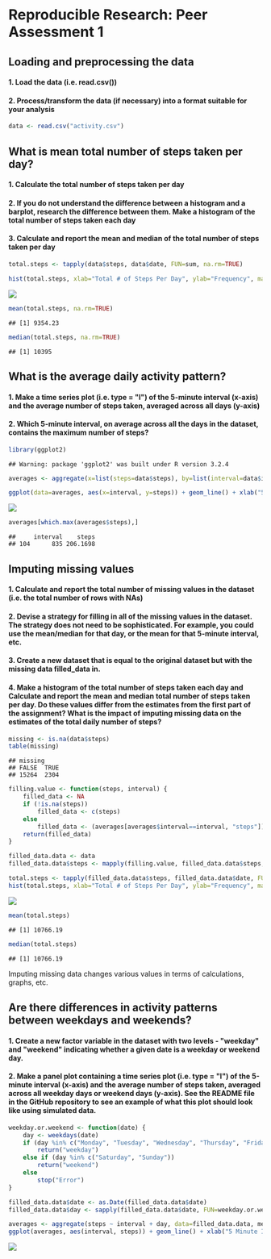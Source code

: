 # Reproducible Research: Peer Assessment 1


## Loading and preprocessing the data

#### 1. Load the data (i.e. read.csv())
#### 2. Process/transform the data (if necessary) into a format suitable for your analysis

```r
data <- read.csv("activity.csv")
```

## What is mean total number of steps taken per day?

#### 1. Calculate the total number of steps taken per day
#### 2. If you do not understand the difference between a histogram and a barplot, research the difference between them. Make a histogram of the total number of steps taken each day
#### 3. Calculate and report the mean and median of the total number of steps taken per day

```r
total.steps <- tapply(data$steps, data$date, FUN=sum, na.rm=TRUE)

hist(total.steps, xlab="Total # of Steps Per Day", ylab="Frequency", main="Total Steps")
```

![](PA1_template_files/figure-html/unnamed-chunk-2-1.png)

```r
mean(total.steps, na.rm=TRUE)
```

```
## [1] 9354.23
```

```r
median(total.steps, na.rm=TRUE)
```

```
## [1] 10395
```

## What is the average daily activity pattern?

#### 1. Make a time series plot (i.e. type = "l") of the 5-minute interval (x-axis) and the average number of steps taken, averaged across all days (y-axis)
#### 2. Which 5-minute interval, on average across all the days in the dataset, contains the maximum number of steps?

```r
library(ggplot2)
```

```
## Warning: package 'ggplot2' was built under R version 3.2.4
```

```r
averages <- aggregate(x=list(steps=data$steps), by=list(interval=data$interval), FUN=mean, na.rm=TRUE)

ggplot(data=averages, aes(x=interval, y=steps)) + geom_line() + xlab("5 Minute Interval") + ylab("Average # of Steps")
```

![](PA1_template_files/figure-html/unnamed-chunk-3-1.png)

```r
averages[which.max(averages$steps),]
```

```
##     interval    steps
## 104      835 206.1698
```

## Imputing missing values

#### 1. Calculate and report the total number of missing values in the dataset (i.e. the total number of rows with NAs)
#### 2. Devise a strategy for filling in all of the missing values in the dataset. The strategy does not need to be sophisticated. For example, you could use the mean/median for that day, or the mean for that 5-minute interval, etc.
#### 3. Create a new dataset that is equal to the original dataset but with the missing data filled_data in.
#### 4. Make a histogram of the total number of steps taken each day and Calculate and report the mean and median total number of steps taken per day. Do these values differ from the estimates from the first part of the assignment? What is the impact of imputing missing data on the estimates of the total daily number of steps?

```r
missing <- is.na(data$steps)
table(missing)
```

```
## missing
## FALSE  TRUE 
## 15264  2304
```

```r
filling.value <- function(steps, interval) {
    filled_data <- NA
    if (!is.na(steps))
        filled_data <- c(steps)
    else
        filled_data <- (averages[averages$interval==interval, "steps"])
    return(filled_data)
}

filled_data.data <- data
filled_data.data$steps <- mapply(filling.value, filled_data.data$steps, filled_data.data$interval)

total.steps <- tapply(filled_data.data$steps, filled_data.data$date, FUN=sum)
hist(total.steps, xlab="Total # of Steps Per Day", ylab="Frequency", main="Total Steps")
```

![](PA1_template_files/figure-html/unnamed-chunk-4-1.png)

```r
mean(total.steps)
```

```
## [1] 10766.19
```

```r
median(total.steps)
```

```
## [1] 10766.19
```

Imputing missing data changes various values in terms of calculations, graphs, etc.

## Are there differences in activity patterns between weekdays and weekends?

#### 1. Create a new factor variable in the dataset with two levels - "weekday" and "weekend" indicating whether a given date is a weekday or weekend day.
#### 2. Make a panel plot containing a time series plot (i.e. type = "l") of the 5-minute interval (x-axis) and the average number of steps taken, averaged across all weekday days or weekend days (y-axis). See the README file in the GitHub repository to see an example of what this plot should look like using simulated data.

```r
weekday.or.weekend <- function(date) {
    day <- weekdays(date)
    if (day %in% c("Monday", "Tuesday", "Wednesday", "Thursday", "Friday"))
        return("weekday")
    else if (day %in% c("Saturday", "Sunday"))
        return("weekend")
    else
        stop("Error")
}

filled_data.data$date <- as.Date(filled_data.data$date)
filled_data.data$day <- sapply(filled_data.data$date, FUN=weekday.or.weekend)

averages <- aggregate(steps ~ interval + day, data=filled_data.data, mean)
ggplot(averages, aes(interval, steps)) + geom_line() + xlab("5 Minute Interval") + ylab("# of Steps")
```

![](PA1_template_files/figure-html/unnamed-chunk-5-1.png)
